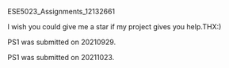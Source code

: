 ESE5023_Assignments_12132661

I wish you could give me a star if my project gives you help.THX:)

PS1 was submitted on 20210929.

PS1 was submitted on 20211023.
